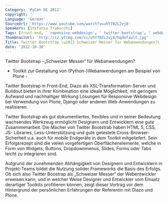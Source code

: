 ```yaml
---
Category: 'PyCon DE 2012'
Copyright: ''
Language: 'German'
SourceUrl: 'https://www.youtube.com/watch?v=uhY70ZL2vj8'
Speakers: [Stefania Trabucchi]
Tags: [front-end, ' reponsive webdesign', ' twitter bootstrap', ' webdesign']
ThumbnailUrl: 'http://i2.ytimg.com/vi/uhY70ZL2vj8/hqdefault.jpg'
Title: Twitter Bootstrap \u2013 Schweizer Messer fur Webanwendungen?\
date: '2012-10-30'
---
```

Twitter Bootstrap –„Schweizer Messer“ für Webanwendungen?

- Toolkit zur Gestaltung von (Python-)Webanwendungen am Beispiel von Plone -

Twitter Bootstrap in Front-End, Diazo als XSL-Transformation-Server und
Buildout bieten in ihrer Kombination eine ideale Möglichkeit, mit geringem
Aufwand und nachhaltiger Wirkung Lösungen für Responsive Webdesign bei
Verwendung von Plone, Django oder anderen Web-Anwendungen zu realisieren.

Twitter Bootstrap als gut dokumentiertes, flexibles und in seiner Bedeutung
wachsendes Werkzeug ermöglicht Designern und Entwicklern eine gute
Zusammenarbeit. Die Macher von Twitter Bootstrab haben HTML 5, CSS, JS-
Libraries, Less-Unterstützung und gute getestete Cross-Browser-Sicherheit u.a.
auch für mobile Endgeräte in dem Toolkit mitgeliefert. Sein Erfolgsrezept sind
die vielen vorgefertigen Oberflächenelemente, welche in Form von Widgets,
Buttons, Dropdownmenus, Slides, Forms oder Tabs leicht zu integrieren sind.

Aufgrund der zunehmenden Abhängigkeit von Designern und Entwicklern in
Projekt-Teams bildet die Nutzung solider Frameworks die Basis des Erfolgs. Ob
sich also Twitter Boostrap als „Schweizer Messer“ der Webentwickler erweisen
kann, und in welcher Weise Designer und Entwickler vom Einsatz derartiger
Toolkits profitieren können, zeigt dieser Vortrag vor dem Hintergrund der
persönlichen Erfahrungen der Referentin mit Diazo und Plone.
